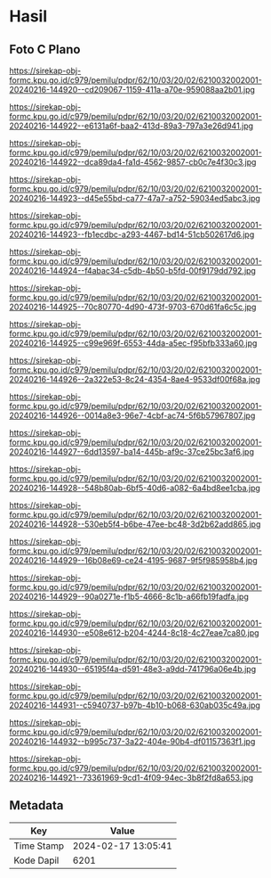 # Hasil

## Foto C Plano

https://sirekap-obj-formc.kpu.go.id/c979/pemilu/pdpr/62/10/03/20/02/6210032002001-20240216-144920--cd209067-1159-411a-a70e-959088aa2b01.jpg

https://sirekap-obj-formc.kpu.go.id/c979/pemilu/pdpr/62/10/03/20/02/6210032002001-20240216-144922--e6131a6f-baa2-413d-89a3-797a3e26d941.jpg

https://sirekap-obj-formc.kpu.go.id/c979/pemilu/pdpr/62/10/03/20/02/6210032002001-20240216-144922--dca89da4-fa1d-4562-9857-cb0c7e4f30c3.jpg

https://sirekap-obj-formc.kpu.go.id/c979/pemilu/pdpr/62/10/03/20/02/6210032002001-20240216-144923--d45e55bd-ca77-47a7-a752-59034ed5abc3.jpg

https://sirekap-obj-formc.kpu.go.id/c979/pemilu/pdpr/62/10/03/20/02/6210032002001-20240216-144923--fb1ecdbc-a293-4467-bd14-51cb502617d6.jpg

https://sirekap-obj-formc.kpu.go.id/c979/pemilu/pdpr/62/10/03/20/02/6210032002001-20240216-144924--f4abac34-c5db-4b50-b5fd-00f9179dd792.jpg

https://sirekap-obj-formc.kpu.go.id/c979/pemilu/pdpr/62/10/03/20/02/6210032002001-20240216-144925--70c80770-4d90-473f-9703-670d61fa6c5c.jpg

https://sirekap-obj-formc.kpu.go.id/c979/pemilu/pdpr/62/10/03/20/02/6210032002001-20240216-144925--c99e969f-6553-44da-a5ec-f95bfb333a60.jpg

https://sirekap-obj-formc.kpu.go.id/c979/pemilu/pdpr/62/10/03/20/02/6210032002001-20240216-144926--2a322e53-8c24-4354-8ae4-9533df00f68a.jpg

https://sirekap-obj-formc.kpu.go.id/c979/pemilu/pdpr/62/10/03/20/02/6210032002001-20240216-144926--0014a8e3-96e7-4cbf-ac74-5f6b57967807.jpg

https://sirekap-obj-formc.kpu.go.id/c979/pemilu/pdpr/62/10/03/20/02/6210032002001-20240216-144927--6dd13597-ba14-445b-af9c-37ce25bc3af6.jpg

https://sirekap-obj-formc.kpu.go.id/c979/pemilu/pdpr/62/10/03/20/02/6210032002001-20240216-144928--548b80ab-6bf5-40d6-a082-6a4bd8ee1cba.jpg

https://sirekap-obj-formc.kpu.go.id/c979/pemilu/pdpr/62/10/03/20/02/6210032002001-20240216-144928--530eb5f4-b6be-47ee-bc48-3d2b62add865.jpg

https://sirekap-obj-formc.kpu.go.id/c979/pemilu/pdpr/62/10/03/20/02/6210032002001-20240216-144929--16b08e69-ce24-4195-9687-9f5f985958b4.jpg

https://sirekap-obj-formc.kpu.go.id/c979/pemilu/pdpr/62/10/03/20/02/6210032002001-20240216-144929--90a0271e-f1b5-4666-8c1b-a66fb19fadfa.jpg

https://sirekap-obj-formc.kpu.go.id/c979/pemilu/pdpr/62/10/03/20/02/6210032002001-20240216-144930--e508e612-b204-4244-8c18-4c27eae7ca80.jpg

https://sirekap-obj-formc.kpu.go.id/c979/pemilu/pdpr/62/10/03/20/02/6210032002001-20240216-144930--65195f4a-d591-48e3-a9dd-741796a06e4b.jpg

https://sirekap-obj-formc.kpu.go.id/c979/pemilu/pdpr/62/10/03/20/02/6210032002001-20240216-144931--c5940737-b97b-4b10-b068-630ab035c49a.jpg

https://sirekap-obj-formc.kpu.go.id/c979/pemilu/pdpr/62/10/03/20/02/6210032002001-20240216-144932--b995c737-3a22-404e-90b4-df01157363f1.jpg

https://sirekap-obj-formc.kpu.go.id/c979/pemilu/pdpr/62/10/03/20/02/6210032002001-20240216-144921--73361969-9cd1-4f09-94ec-3b8f2fd8a653.jpg


## Metadata

| Key        | Value               |
| ---------- | ------------------- |
| Time Stamp | 2024-02-17 13:05:41 |
| Kode Dapil | 6201                |



